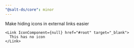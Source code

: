```yaml
---
"@salt-ds/core": minor
---
```


Make hiding icons in external links easier

```tsx
<Link IconComponent={null} href="#root" target="_blank">
  This has no icon
</Link>
```

